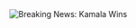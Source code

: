 <!DOCTYPE html>
<html lang="en">
<head>
  <meta charset="UTF-8">
  <meta name="viewport" content="width=device-width, initial-scale=1.0">
  <title>Breaking News: Kamala Wins</title>
  <link rel="stylesheet" href="styles.css">
</head>
<body>
  <div class="image-container">
    <img src="your-image.jpg" alt="Breaking News: Kamala Wins">
  </div>
</body>
</html>
